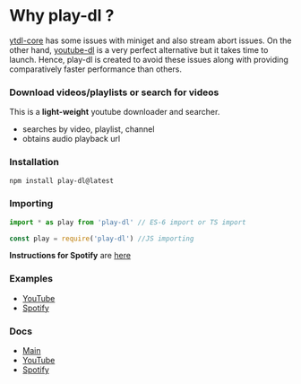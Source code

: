 # Why play-dl ?

[ytdl-core](https://github.com/fent/node-ytdl-core) has some issues with miniget and also stream abort issues. On the other hand, [youtube-dl](https://github.com/ytdl-org/youtube-dl) is a very perfect alternative but it takes time to launch. Hence, play-dl is created to avoid these issues along with providing comparatively faster performance than others.

### Download videos/playlists or search for videos

This is a **light-weight** youtube downloader and searcher.

- searches by video, playlist, channel
- obtains audio playback url

### Installation

```bash
npm install play-dl@latest
```

### Importing
```ts
import * as play from 'play-dl' // ES-6 import or TS import

const play = require('play-dl') //JS importing
```

**Instructions for Spotify** are [here](https://github.com/play-dl/play-dl/discussions/64)

### Examples
- [YouTube](https://github.com/play-dl/play-dl/tree/main/examples/YouTube)
- [Spotify](https://github.com/play-dl/play-dl/tree/main/examples/Spotify)


### Docs

- [Main](https://github.com/play-dl/play-dl/tree/main/docs#play-dl-commands)
- [YouTube](https://github.com/play-dl/play-dl/tree/main/docs/YouTube#youtube)
- [Spotify](https://github.com/play-dl/play-dl/tree/main/docs/Spotify#spotify)
